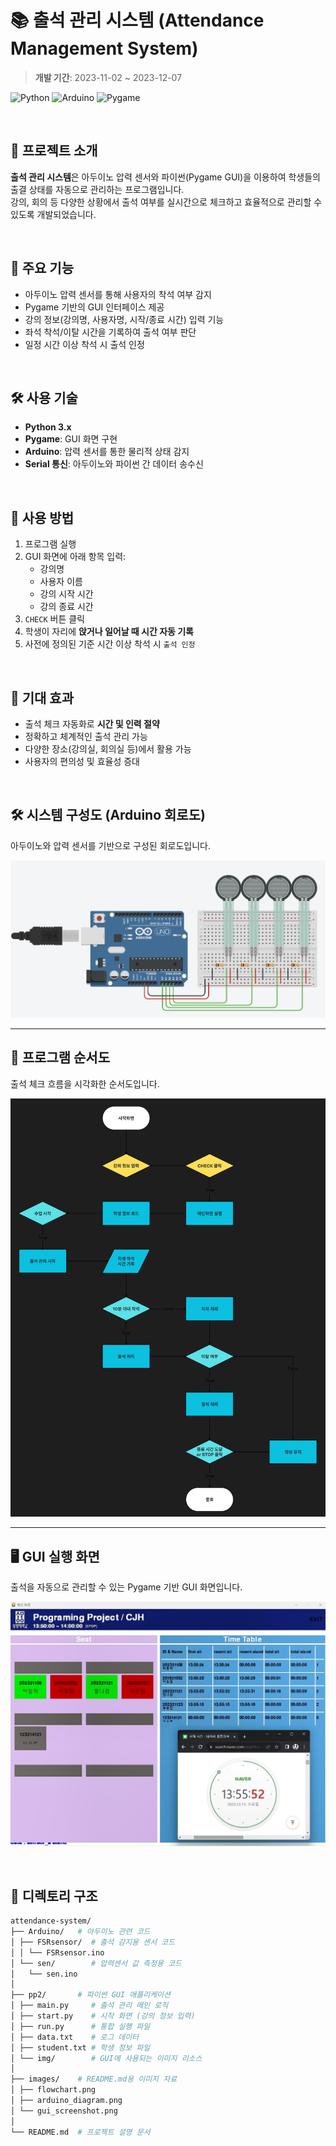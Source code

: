 # 📚 출석 관리 시스템 (Attendance Management System)

> **개발 기간**: 2023-11-02 ~ 2023-12-07

![Python](https://img.shields.io/badge/Python-3.x-blue?logo=python)
![Arduino](https://img.shields.io/badge/Arduino-Pressure%20Sensor-green?logo=arduino)
![Pygame](https://img.shields.io/badge/Pygame-GUI-lightgrey?logo=pygame)

<br/>

## 📌 프로젝트 소개

**출석 관리 시스템**은 아두이노 압력 센서와 파이썬(Pygame GUI)을 이용하여 학생들의 출결 상태를 자동으로 관리하는 프로그램입니다.  
강의, 회의 등 다양한 상황에서 출석 여부를 실시간으로 체크하고 효율적으로 관리할 수 있도록 개발되었습니다.

<br/>

## 🎯 주요 기능

- 아두이노 압력 센서를 통해 사용자의 착석 여부 감지
- Pygame 기반의 GUI 인터페이스 제공
- 강의 정보(강의명, 사용자명, 시작/종료 시간) 입력 기능
- 좌석 착석/이탈 시간을 기록하여 출석 여부 판단
- 일정 시간 이상 착석 시 출석 인정

<br/>

## 🛠 사용 기술

- **Python 3.x**
- **Pygame**: GUI 화면 구현
- **Arduino**: 압력 센서를 통한 물리적 상태 감지
- **Serial 통신**: 아두이노와 파이썬 간 데이터 송수신

<br/>

## 🔧 사용 방법
1. 프로그램 실행
2. GUI 화면에 아래 항목 입력:
   - 강의명
   - 사용자 이름
   - 강의 시작 시간
   - 강의 종료 시간
3. `CHECK` 버튼 클릭
4. 학생이 자리에 **앉거나 일어날 때 시간 자동 기록**
5. 사전에 정의된 기준 시간 이상 착석 시 `출석 인정`

<br/>

## 📌 기대 효과
- 출석 체크 자동화로 **시간 및 인력 절약**
- 정확하고 체계적인 출석 관리 가능
- 다양한 장소(강의실, 회의실 등)에서 활용 가능
- 사용자의 편의성 및 효율성 증대

<br/>

## 🛠 시스템 구성도 (Arduino 회로도)

아두이노와 압력 센서를 기반으로 구성된 회로도입니다.

![Arduino 회로도](./images/arduino_diagram.png)

---

## 🔁 프로그램 순서도

출석 체크 흐름을 시각화한 순서도입니다.

![프로그램 순서도](./images/flowchart.png)

---

## 🖥️ GUI 실행 화면

출석을 자동으로 관리할 수 있는 Pygame 기반 GUI 화면입니다.

![GUI 화면](./images/gui_screenshot.png)

<br/>

## 📁 디렉토리 구조
```bash
attendance-system/
├── Arduino/   # 아두이노 관련 코드
│ ├── FSRsensor/  # 출석 감지용 센서 코드
│ │ └── FSRsensor.ino
│ └── sen/        # 압력센서 값 측정용 코드
│   └── sen.ino
│
├── pp2/       # 파이썬 GUI 애플리케이션
│ ├── main.py     # 출석 관리 메인 로직
│ ├── start.py    # 시작 화면 (강의 정보 입력)
│ ├── run.py      # 통합 실행 파일
│ ├── data.txt    # 로그 데이터
│ ├── student.txt # 학생 정보 파일
│ └── img/        # GUI에 사용되는 이미지 리소스
│
├── images/    # README.md용 이미지 자료
│ ├── flowchart.png
│ ├── arduino_diagram.png
│ └── gui_screenshot.png
│
└── README.md  # 프로젝트 설명 문서


